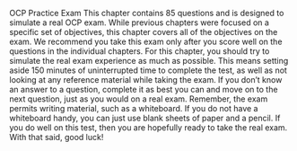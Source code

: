 OCP Practice Exam
This chapter contains 85 questions and is designed to simulate a real OCP exam. While
previous chapters were focused on a specific set of objectives, this chapter covers all of
the objectives on the exam. We recommend you take this exam only after you score well
on the questions in the individual chapters.
For this chapter, you should try to simulate the real exam experience as much as possible.
This means setting aside 150 minutes of uninterrupted time to complete the test, as well
as not looking at any reference material while taking the exam. If you don’t know an
answer to a question, complete it as best you can and move on to the next question, just
as you would on a real exam.
Remember, the exam permits writing material, such as a whiteboard. If you do not have a
whiteboard handy, you can just use blank sheets of paper and a pencil. If you do well on
this test, then you are hopefully ready to take the real exam. With that said, good luck!
